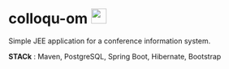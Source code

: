 # colloqu-om <img src="src/main/resources/public/img/favicon.png" width="30">

Simple JEE application for a conference information system.

**STACk** : Maven, PostgreSQL, Spring Boot, Hibernate, Bootstrap

